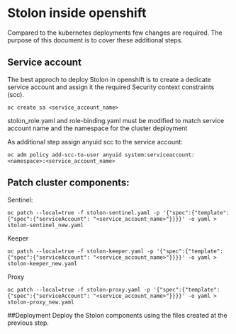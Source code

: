 # Stolon inside openshift

Compared to the kubernetes deployments few changes are required. The purpose of this document is to cover these additional steps.

## Service account
The best approch to deploy Stolon in openshift is to create a dedicate service account and assign it the required Security context constraints (scc).
```
oc create sa <service_account_name>
```
stolon_role.yaml and  role-binding.yaml must be modified to match service account name and the namespace for the cluster deployment

As additional step assign anyuid scc to the service account:
```
oc adm policy add-scc-to-user anyuid system:serviceaccount:<namespace>:<service_account_name>
```
## Patch cluster components:
Sentinel:
```
oc patch --local=true -f stolon-sentinel.yaml -p '{"spec":{"template":{"spec":{"serviceAccount": "<service_account_name>"}}}}' -o yaml > stolon-sentinel_new.yaml
 ```
 Keeper
 ```
 oc patch --local=true -f stolon-keeper.yaml -p '{"spec":{"template":{"spec":{"serviceAccount": "<service_account_name>"}}}}' -o yaml > stolon-keeper_new.yaml
 ```
 Proxy
  ```
 oc patch --local=true -f stolon-proxy.yaml -p '{"spec":{"template":{"spec":{"serviceAccount": "<service_account_name>"}}}}' -o yaml > stolon-proxy_new.yaml
 ```
##Deployment
Deploy the Stolon components using the files created at the previous step.
